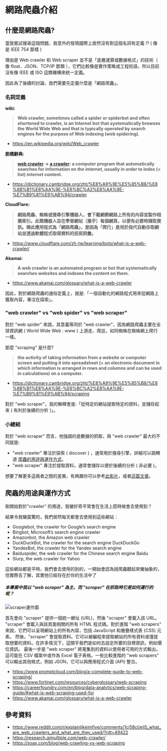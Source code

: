 # 網路爬蟲介紹

## 什麼是網路爬蟲?

當我嘗試搜尋這個問題，我意外的發現國際上居然沒有對這個名詞有定義 !? ( 像是 IEEE 754 那樣 )

理由是 Web crawler 和 Web scraper 並不是「底層運算或數據格式」的技術（ 像 float、JSON、TCP/IP 那類 ），它們比較像是實作策略或工程術語，所以目前沒有像 IEEE 或 ISO 這類機構來統一定義。

因此為了後續的討論，我們需要先定義什麼是「網路爬蟲」。

### 名詞定義

**wiki:**
> **Web crawler, sometimes called a spider or spiderbot and often shortened to crawler, is an Internet bot that systematically browses the World Wide Web and that is typically operated by search engines for the purpose of Web indexing (web spidering).**
- https://en.wikipedia.org/wiki/Web_crawler

**劍橋辭典:**
> **[web crawler](https://dictionary.cambridge.org/zht/%E8%A9%9E%E5%85%B8/%E8%8B%B1%E8%AA%9E-%E6%BC%A2%E8%AA%9E-%E7%B9%81%E9%AB%94/crawler) -> [a crawler](https://dictionary.cambridge.org/zht/%E8%A9%9E%E5%85%B8/%E8%8B%B1%E8%AA%9E-%E6%BC%A2%E8%AA%9E-%E7%B9%81%E9%AB%94/crawler): a computer program that automatically searches for information on the internet, usually in order to index (= list) internet content.**
- https://dictionary.cambridge.org/zht/%E8%A9%9E%E5%85%B8/%E8%8B%B1%E8%AA%9E-%E6%BC%A2%E8%AA%9E-%E7%B9%81%E9%AB%94/crawler

**CloudFlare:**
> **網路爬蟲、蜘蛛或搜尋引擎機器人，會下載網際網路上所有的內容並製作相關索引。此類機器人旨在學習網站（幾乎）每個網頁，以便有必要時擷取資訊。稱此應用程式為「網路爬蟲」，是因為「爬行」是用於指代自動存取網站並透過軟體程式取得資料的技術詞彙。**
- https://www.cloudflare.com/zh-tw/learning/bots/what-is-a-web-crawler/

**Akamai:**
> **A web crawler is an automated program or bot that systematically searches websites and indexes the content on them.**
- https://www.akamai.com/glossary/what-is-a-web-crawler

因此，對於網路爬蟲的通俗定義上，就是:「一個自動化的網路程式用來從網路上獲取內容，專注在探索」。

### "web crawler" vs "web spider" vs "web scraper"

對於 "web spider" 來說，其意義等同於 "web crawler"，因為網路爬蟲主要在全球資訊網 ( World Wide Web : www ) 上游走、爬巡，如同蜘蛛在蜘蛛網上爬行一樣。

那麼 "scraping" 是什麼?
> **the activity of taking information from a website or computer screen and putting it into spreadsheet (= an electronic document in which information is arranged in rows and columns and can be used in calculations) on a computer.**
- https://dictionary.cambridge.org/zht/%E8%A9%9E%E5%85%B8/%E8%8B%B1%E8%AA%9E-%E6%BC%A2%E8%AA%9E-%E7%B9%81%E9%AB%94/scraping

對於 "web scraper"，我的解釋會是:「從特定的網站提取特定的資料，並儲存起來 ( 有利於後續的分析 )」。

### 小總結

對於 "web scraper" 而言，他強調的是數據的抓取，與 "web crawler" 最大的不同就是:
- "web crawler" 專注於探索 ( discover ) ，通常用於搜尋引擎，詳細可以跳轉道 [爬蟲的用途與運作方式](##爬蟲的用途與運作方式)。
- "web scraper" 專注於提取資料，通常會儲存以便於後續的分析 ( 非必要 )。

想要了解更多這兩者之間的差異，有興趣你可以參考[此影片](https://www.youtube.com/watch?v=rcaCxMXKysY)，或者[這篇文章](https://soax.com/blog/web-crawling-vs-web-scraping)。

## 爬蟲的用途與運作方式

剛開始對於"crawler" 的用途，我蠻好奇平常會在生活上麼時候會去使用到？

結果令我蠻震驚的，我們居然每天都會去使用到這些網站：
- Googlebot, the crawler for Google’s search engine
- Bingbot, Microsoft’s search engine crawler
- Amazonbot, the Amazon web crawler
- DuckDuckBot, the crawler for the search engine DuckDuckGo
- YandexBot, the crawler for the Yandex search engine
- Baiduspider, the web crawler for the Chinese search engine Baidu
- Slurp, the web crawler for Yahoo

這些網站都是平時，我們會去使用的到的，一開始會認為說爬蟲聽起來蠻抽象的，但實際去了解，其實他已經存在於你的生活中了


##### 本專案中我以 "web scraper" 為主，而 "scraper" 在抓取時它是如何**運行**的呢？

![scraper運作圖](https://www.promptcloud.com/wp-content/uploads/2023/09/image.png.webp)

首先會向 "scraper" 提供一個統一網址 (URL)，然後 "scraper" 會載入該 URL。 "scraper" 會載入與該頁面相關的所有 HTML 程式碼。對於進階 "web scrapers" 來說，它們可以呈現網站上的所有內容，包括 JavaScript 和層疊樣式表 (CSS) 元素。
然後，"scraper" 會提取資料。它可以被編程來提取網站的所有資料或僅提取想要的資料。在許多情況下，這關乎我們是如何去設定所要的目標資訊，例如價位資訊。
最後一步是 "web scraper" 將蒐集到的資料以使用者可用的方式輸出。這可能在 CSV 檔案中或作為 Excel 電子表格。一些比較進階的 "web scrapers" 可以輸出其他格式，例如 JSON，它可以與應用程式介面 (API) 整合。

- https://www.promptcloud.com/blog/a-complete-guide-to-web-scraping/
- https://www.fortinet.com/resources/cyberglossary/web-scraping
- https://careerfoundry.com/en/blog/data-analytics/web-scraping-guide/#what-is-web-scraping-used-for
- https://www.akamai.com/glossary/what-is-a-web-crawler

## 參考資料
- https://www.reddit.com/r/explainlikeimfive/comments/1cj58cl/eli5_what_are_web_crawlers_and_what_are_they_used/?rdt=49422
- https://research.aimultiple.com/web-crawler/
- https://soax.com/blog/web-crawling-vs-web-scraping

